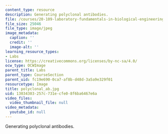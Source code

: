 ```yaml
---
content_type: resource
description: Generating polyclonal antibodies.
file: /courses/20-109-laboratory-fundamentals-in-biological-engineering-fall-2007/13034303257c731ecfe08f6ba6467e6a_polyclonal_ab.jpg
file_size: 25046
file_type: image/jpeg
image_metadata:
  caption: ''
  credit: ''
  image-alt: ''
learning_resource_types:
- Labs
license: https://creativecommons.org/licenses/by-nc-sa/4.0/
ocw_type: OCWImage
parent_title: Labs
parent_type: CourseSection
parent_uid: fc19e690-0ca7-af8b-d48d-3a5a9e329f01
resourcetype: Image
title: polyclonal_ab.jpg
uid: 13034303-257c-731e-cfe0-8f6ba6467e6a
video_files:
  video_thumbnail_file: null
video_metadata:
  youtube_id: null
---
```

Generating polyclonal antibodies.